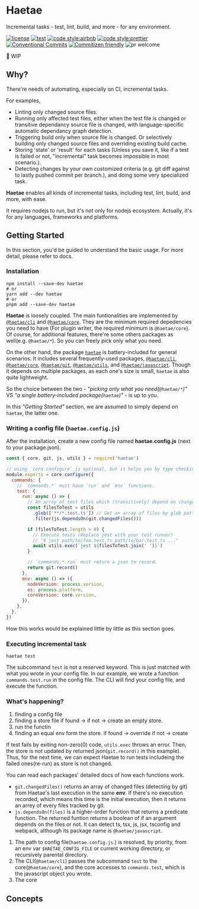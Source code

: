 # Haetae

Incremental tasks - test, lint, build, and more - for any environment.

[![license](https://img.shields.io/badge/license-MIT-ff4081.svg?style=flat-square&labelColor=black)](./LICENSE)
[![test](https://img.shields.io/badge/test-jest-7c4dff.svg?style=flat-square&labelColor=black)](./jest.config.js)
[![code style:airbnb](https://img.shields.io/badge/code_style-airbnb-448aff.svg?style=flat-square&labelColor=black)](https://github.com/airbnb/javascript)
[![code style:prettier](https://img.shields.io/badge/code_style-prettier-18ffff.svg?style=flat-square&labelColor=black)](https://prettier.io/)
[![Conventional Commits](https://img.shields.io/badge/Conventional%20Commits-1.0.0-ffab00.svg?style=flat-square&labelColor=black)](https://conventionalcommits.org)
[![Commitizen friendly](https://img.shields.io/badge/Commitizen-cz_conventional_changelog-dd2c00.svg?style=flat-square&labelColor=black)](http://commitizen.github.io/cz-cli/)
![pr welcome](https://img.shields.io/badge/PRs-welcome-09FF33.svg?style=flat-square&labelColor=black)

🚧 WIP

## Why?

There're needs of automating, especially on CI, incremental tasks.

For examples,

- Linting only changed source files.
- Running only affected test files, either when the test file is changed or transitive dependancy source file is changed, with language-specific automatic dependancy graph detection.
- Triggering build only when source file is changed. Or selectively building only changed source files and overriding existing build cache.
- Storing 'state' or 'result' for each tasks (Unless you save it, like if a test is failed or not, "incremental" task becomes impossible in most scenario.).
- Detecting changes by your own customized criteria (e.g. git diff against to lastly pushed commit per branch.), and doing some very specialized task.

**Haetae** enables all kinds of incremental tasks, including test, lint, build, and more, with ease.

It requires nodejs to run, but it's not only for nodejs ecosystem.
Actually, it's for any languages, frameworks and platforms.

## Getting Started

In this section, you'd be guided to understand the basic usage. For more detail, please refer to docs.

### Installation

```shell
npm install --save-dev haetae
# or
yarn add --dev haetae
# or
pnpm add --save-dev haetae
```

**Haetae** is loosely coupled. The main funtionalities are implemented by [`@haetae/cli`](./packages/cli) and [`@haetae/core`](./packages/core). They are the minimum required depedencies you need to have (For plugin writer, the required minimum is `@haetae/core`). Of course, for additional features, there're some others packages as well(e.g. `@haetae/*`). So you can freely pick only what you need.

On the other hand, the package [`haetae`](./packages/haetae) is battery-included for general scenarios. It includes several frequently-used packages, [`@haetae/cli`](./packages/cli), [`@haetae/core`](./packages/core), [`@haetae/git`](./packages/git), [`@haetae/utils`](./packages/utils), and [`@haetae/javascript`](./packages/javascript). Though it depends on multiple packages, as each one's size is small, `haetae` is also quite lightweight.

So the choice between the two - _"picking only what you need(`@haetae/*`)"_ VS _"a single battery-included package(`haetae`)"_ - is up to you.

In this _"Getting Started"_ section, we are assumed to simply depend on `haetae`, the latter one.

### Writing a config file (`haetae.config.js`)

After the installation, create a new config file named **haetae.config.js** (next to your package.json).

```js
const { core, git, js, utils } = require('haetae')

// using `core.configure` is optional, but it helps you by type checking (on IDE level)
module.exports = core.configure({
  commands: {
    // `commands.*` must have `run` and `env` functions.
    test: {
      run: async () => {
        // An array of test files which (transitively) depend on changed (git) files
        const filesToTest = utils
          .glob(['**/*.test.ts']) // Get an array of files by glob pattern.
          .filter(js.dependsOn(git.changedFiles()))

        if (filesToTest.length > 0) {
          // Execute tests (Replace jest with your test runner)
          // "$ jest path/to/foo.test.ts path/to/bar.test.ts ..."
          await utils.exec(`jest ${filesToTest.join(' ')}`)
        }

        // `commands.*.run` must return a json to record.
        return git.record()
      },
      env: async () => ({
        nodeVersion: process.version,
        os: process.platform,
        coreVersion: core.version,
      }),
    },
  },
})
```

How this works would be explained little by little as this section goes.

### Executing incremental task

```shell
haetae test
```

The subcommand `test` is not a reserved keyword. This is just matched with what you wrote in your config file. In our example, we wrote a function `commands.test.run` in the config file. The CLI will find your config file, and execute the function.

### What's happening?

1. finding a config file
2. finding a store file
   if found ->
   if not -> create an empty store.
3. run the functin
4. finding an equal env form the store.
   if found -> override
   if not -> create

If test fails by exiting non-zero(0) code, `utils.exec` throws an error. Then, the store is not updated by returned json(`git.record()` in this example). Thus, for the next time, we can expect Haetae to run tests includeing the failed ones(re-run) as store is not changed.

You can read each packages' detailed docs of how each functions work.

- `git.changedFiles()` returns an array of changed files (detecting by git) from Haetae's last execution in the same **env**. If there's no execution recorded, which means this time is the initial execution, then it returns an arrey of every files tracked by git.
- `js.dependsOn(files)` is a higher-order function that returns a predicate function. The returned funtion returns a boolean of if an argument depends on the files or not. It can detect ts, tsx, js, jsx, tsconfig and webpack, although its package name is `@haetae/javascript`.

1. The path to config file(`haetae.config.js`.) is resolved, by priority, from an env var `$HAETAE_CONFIG_FILE` or current working directory, or recursively parental directory.
1. The CLI(`@haetae/cli`) passes the subcommand `test` to the core(`@haetae/core`), and the core accesses to `commands.test`, which is the javascript object you wrote.
1. The core

## Concepts
